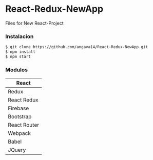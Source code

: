 # React-Redux-NewApp
Files for New React-Project

### Instalacion

```sh
$ git clone https://github.com/angava14/React-Redux-NewApp.git
$ npm install
$ npm start

```

### Modulos

|React |
|--------|
|Redux|
|React Redux|
| Firebase|
|Bootstrap|
|React Router|
|Webpack|
|Babel|
|JQuery|
